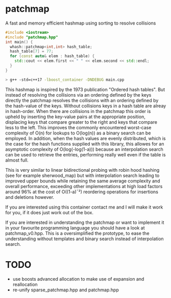 # patchmap
A fast and memory efficient hashmap using sorting to resolve collisions

```C++
#include <iostream>
#include "patchmap.hpp"
int main() {
  whash::patchmap<int,int> hash_table;
  hash_table[7] = 77;
  for (const auto& elem : hash_table) {
    std::cout << elem.first << " " << elem.second << std::endl;
  }
}
```
```bash
> g++ -std=c++17 -lboost_container -DNDEBUG main.cpp
```

This hashmap is inspired by the 1973 publication "Ordered hash tables".
But instead of resolving the collisions via an ordering defined by the keys directly
the patchmap resolves the collisions with an ordering defined by the
hash-value of the keys.
Without collisions keys in a hash table are alreay in hash-order.
When there are collisions in the patchmap this order is upheld by inserting
the key-value pairs at the appropriate position, displacing keys that compare greater
to the right and keys that compare less to the left.
This improves the commonly encountered worst-case complexity of O(n) for lookups to
O(log(n)) as a binary search can be employed. In addition, when the hash values are
evenly distributed, which is the case for the hash functions supplied with this library,
this allowes for an asymptotic complexity of O(log(-log(1-a))) because an interpolation search
can be used to retrieve the entries, performing really well even if the table is almost full.

This is very similar to linear bidirectional probing with robin hood hashing
(see for example sherwood_map) but with interpolation search leading to improved
upper bounds while retaining the same average complexity and overall performance,
exceeding other implementations at high load factors around 96% at the cost of O((1-a)¯²)
reordering operations for insertions and deletions however.

If you are interested using this container contact me and I will make it work for you,
if it does just work out of the box.

If you are interested in understanding the patchmap or want to implement it in your
favourite programming language you should have a look at patchmap_v0.hpp.
This is a oversimplified the prototype, to ease the understanding without templates
and binary search instead of interpolation search.

# TODO

 - use boosts advanced allocation to make use of expansion and reallocation
 - re-unify sparse_patchmap.hpp and patchmap.hpp
